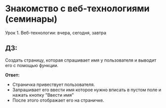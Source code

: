 # Знакомство с веб-технологиями (семинары)
Урок 1. Веб-технологии: вчера, сегодня, завтра

## ДЗ:
Создать страницу, которая спрашивает имя у пользователя и выводит его с помощью функции.

**Ответ:** 
* Страничка привествует пользователя. 
* Запрашивает его ввести имя которое нужно вписать в пустом поле и нажать кнопку "Ввести имя"
* После этого отображает его на страничке.  
